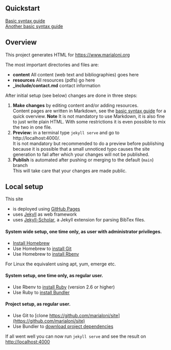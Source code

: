 ## Quickstart

[Basic syntax guide](https://docs.github.com/en/get-started/writing-on-github/getting-started-with-writing-and-formatting-on-github/basic-writing-and-formatting-syntax)  
[Another basic syntax guide](https://www.markdownguide.org/basic-syntax/)

## Overview

This project generates HTML for https://www.marialoni.org

The most important directories and files are:
- **content** All content (web text and bibliographies) goes here
- **resources** All resources (pdfs) go here
- **_include/contact.md** contact information

After initial setup (see below) changes are done in three steps:
1. **Make changes** by editing content and/or adding resources.  
    Content pages are written in Markdown, see the [basic syntax guide](https://www.markdownguide.org/basic-syntax/) for a quick overview. **Note** It is not mandatory to use Markdown, it is also fine to just write plain HTML. With some restrictions it is even possible to mix the two in one file.
2. **Preview:** in a terminal type `jekyll serve` and go to http://localhost:4000/.  
    It is not mandatory but recommended to do a preview before publishing because it is possible that a small unnoticed typo causes the site generation to fail after which your changes will not be published. 
3. **Publish**  is automated after pushing or merging to the default (`main`) branch  
    This will take care that your changes are made public.

## Local setup

This site
- is deployed using [GitHub Pages](https://pages.github.com/)
- uses [Jekyll](https://jekyllrb.com/) as web framework
- uses [Jekyll-Scholar](https://github.com/inukshuk/jekyll-scholar#readme), a Jekyll extension for parsing BibTex files.

#### System wide setup, one time only, as user with administrator privileges.
- [Install Homebrew](https://brew.sh/)
- Use Homebrew to [install Git](https://git-scm.com/download/mac)
- Use Homebrew to [install Rbenv](https://github.com/rbenv/rbenv#installation)

For Linux the equivalent using apt, yum, emerge etc.

#### System setup, one time only, as regular user.
- Use Rbenv to [install Ruby](https://github.com/rbenv/rbenv#installing-ruby-versions) (version 2.6 or higher)
- Use Ruby to [install Bundler](https://github.com/rbenv/rbenv#installing-ruby-gems)

#### Project setup, as regular user.
- Use Git to [clone https://github.com/marialoni/site](https://github.com/marialoni/site)
- Use Bundler to [download project dependencies](https://bundler.io/man/bundle-install.1.html)

If all went well you can now run `jekyll serve` and see the result on [http://localhost:4000](http://localhost:4000)


